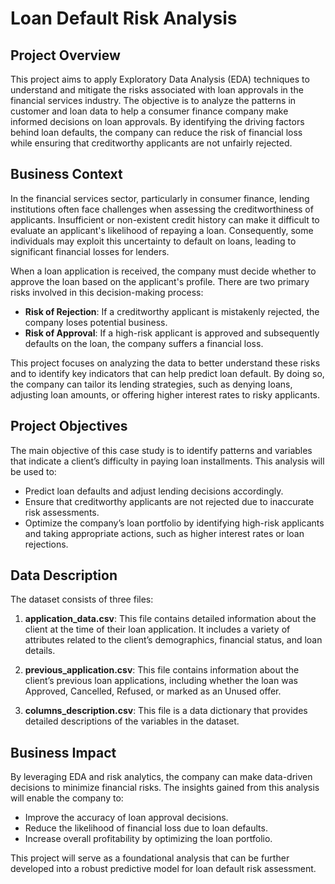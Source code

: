 # Loan Default Risk Analysis

## Project Overview
This project aims to apply Exploratory Data Analysis (EDA) techniques to understand and mitigate the risks associated with loan approvals in the financial services industry. The objective is to analyze the patterns in customer and loan data to help a consumer finance company make informed decisions on loan approvals. By identifying the driving factors behind loan defaults, the company can reduce the risk of financial loss while ensuring that creditworthy applicants are not unfairly rejected.

## Business Context
In the financial services sector, particularly in consumer finance, lending institutions often face challenges when assessing the creditworthiness of applicants. Insufficient or non-existent credit history can make it difficult to evaluate an applicant's likelihood of repaying a loan. Consequently, some individuals may exploit this uncertainty to default on loans, leading to significant financial losses for lenders.

When a loan application is received, the company must decide whether to approve the loan based on the applicant's profile. There are two primary risks involved in this decision-making process:

- **Risk of Rejection**: If a creditworthy applicant is mistakenly rejected, the company loses potential business.
- **Risk of Approval**: If a high-risk applicant is approved and subsequently defaults on the loan, the company suffers a financial loss.

This project focuses on analyzing the data to better understand these risks and to identify key indicators that can help predict loan default. By doing so, the company can tailor its lending strategies, such as denying loans, adjusting loan amounts, or offering higher interest rates to risky applicants.

## Project Objectives
The main objective of this case study is to identify patterns and variables that indicate a client’s difficulty in paying loan installments. This analysis will be used to:

- Predict loan defaults and adjust lending decisions accordingly.
- Ensure that creditworthy applicants are not rejected due to inaccurate risk assessments.
- Optimize the company’s loan portfolio by identifying high-risk applicants and taking appropriate actions, such as higher interest rates or loan rejections.

## Data Description
The dataset consists of three files:

1. **application_data.csv**: This file contains detailed information about the client at the time of their loan application. It includes a variety of attributes related to the client’s demographics, financial status, and loan details.

2. **previous_application.csv**: This file contains information about the client’s previous loan applications, including whether the loan was Approved, Cancelled, Refused, or marked as an Unused offer.

3. **columns_description.csv**: This file is a data dictionary that provides detailed descriptions of the variables in the dataset.

## Business Impact
By leveraging EDA and risk analytics, the company can make data-driven decisions to minimize financial risks. The insights gained from this analysis will enable the company to:

- Improve the accuracy of loan approval decisions.
- Reduce the likelihood of financial loss due to loan defaults.
- Increase overall profitability by optimizing the loan portfolio.

This project will serve as a foundational analysis that can be further developed into a robust predictive model for loan default risk assessment.
